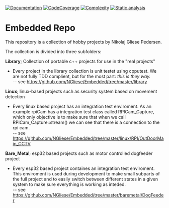 
[![Documentation ](https://img.shields.io/badge/docs-doxygen-blue.svg)](https://ngliese.github.io/docs/html/)
[![CodeCoverage ](https://img.shields.io/badge/CodeCoverage-gcov-brightgreen)](https://ngliese.github.io/coverage/html/)
[![Complexity ](https://img.shields.io/badge/Complexity-lizard-red)](https://ngliese.github.io/complexity/complexity.html)
[![Static analysis ](https://img.shields.io/badge/Complexity-lizard-red)](https://ngliese.github.io/cppcheck/html/index.html)
# Embedded Repo
This repository is a collection of hobby projects by Nikolaj Gliese Pedersen.

The collection is divided into three subfolders: 

**Library**; Collection of portable c++ projects for use in the "real projects" <br>
- Every project in the library collection is unit testet using cpputest. We are not fully TDD complient, 
  but for the most part: _this is they way._ <br>
  -- see https://github.com/NGliese/Embedded/tree/master/library


**Linux**; linux-based projects such as security system based on movement detection <br>
- Every linux based project has an integration test enviroment. As an example rpiCam has a integration test class called RPICam_Capture, which
only objective is to make sure that when we call RPICam_Capture::stream() we can see that there is a connection to the rpi cam. <br>
 -- see https://github.com/NGliese/Embedded/tree/master/linux/RPI/OutDoorMain_CCTV

**Bare_Metal**; esp32 based projects such as motor controlled dogfeeder project <br>
- Every esp32 based project containes an integration test enviroment. This enviroment is used during development to make small subparts of the full project and to easily switch between different states in a given system to make sure everything is working as inteded.<br>
-- see https://github.com/NGliese/Embedded/tree/master/baremetal/DogFeeder




